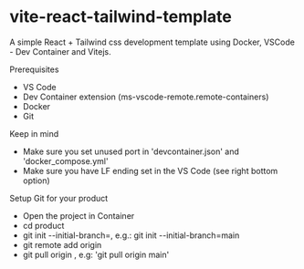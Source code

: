 # vite-react-tailwind-template

A simple React + Tailwind css development template using Docker, VSCode - Dev Container and Vitejs.

Prerequisites

-   VS Code
-   Dev Container extension (ms-vscode-remote.remote-containers)
-   Docker
-   Git

Keep in mind

-   Make sure you set unused port in 'devcontainer.json' and 'docker_compose.yml'
-   Make sure you have LF ending set in the VS Code (see right bottom option)

Setup Git for your product

-   Open the project in Container
-   cd product
-   git init --initial-branch=<YOUR DEFAULT BRANCH>, e.g.: git init --initial-branch=main
-   git remote add origin <PATH TO REMOTE REPOSITORY>
-   git pull origin <YOUR DEFAULT BRANCH>, e.g: 'git pull origin main'
